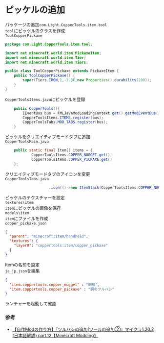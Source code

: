 # ピッケルの追加

パッケージの追加`com.Light.CopperTools.item.tool`  
`tool`にピッケルのクラスを作成  
    `ToolCopperPickaxe`
```java
package com.Light.CopperTools.item.tool;

import net.minecraft.world.item.PickaxeItem;
import net.minecraft.world.item.Tier;
import net.minecraft.world.item.Tiers;

public class ToolCopperPickaxe extends PickaxeItem {
    public ToolCopperPickaxe() {
        super(Tiers.IRON,1,-2.8F,new Properties().durability(200));
    }
}
```

`CopperToolsItems.java`にピッケルを登録  
```java
    public CopperTools(){
        IEventBus bus = FMLJavaModLoadingContext.get().getModEventBus();
        CopperToolsItems.ITEMS.register(bus);
        CopperToolsTabs.MOD_TABS.register(bus);
    }
```
ピッケルをクリエイティブモードタブに追加  
`CopperToolsMain.java`
```java
    public static final Item[] items = {
            CopperToolsItems.COPPER_NUGGET.get(),
            CopperToolsItems.COPPER_PICKAXE.get()
    };
```
クリエイティブモードタブのアイコンを変更  
`CopperToolsTabs.java`
```java
                    .icon(()->new ItemStack(CopperToolsItems.COPPER_NUGGET.get()))
```
ピッケルのテクスチャーを設定  
`textures\item`  
`item`にピッケルの画像を保存  
`models\item`  
`item`にファイルを作成  
    `copper_pickaxe.json`
```json
{
  "parent": "minecraft:item/handheld",
  "textures": {
    "layer0": "coppertools:item/copper_pickaxe"
  }
}
```
Itemの名前を設定  
`ja_jp.json`を編集
```json
{
  "item.coppertools.copper_nugget" : "銅塊",
  "item.coppertools.copper_pickaxe" : "銅のツルハシ"
}
```
ランチャーを起動して確認  

### 参考
* [【自作Modの作り方】『ツルハシの追加|ツールの追加②』マイクラ1.20.2 (日本語解説) part.12【Minecraft Modding】](https://youtu.be/Vf96HV-EAk8?si=kzdKkeffCN3qAE84)